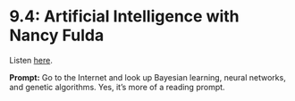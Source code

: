 # 9.4: Artificial Intelligence with Nancy Fulda 

Listen [here](http://www.writingexcuses.com/2014/01/26/writing-excuses-9-4-artifical-intellegence-with-nancy-fulda/). 

**Prompt:** Go to the Internet and look up Bayesian learning, neural networks, and genetic algorithms. Yes, it’s more of a reading prompt.